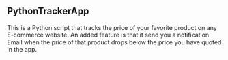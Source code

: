 PythonTrackerApp
----------------

This is a Python script that tracks the price of your favorite product on any E-commerce website.
An added feature is that it send you a notification Email when the price of that product drops below the price you have quoted in the app.